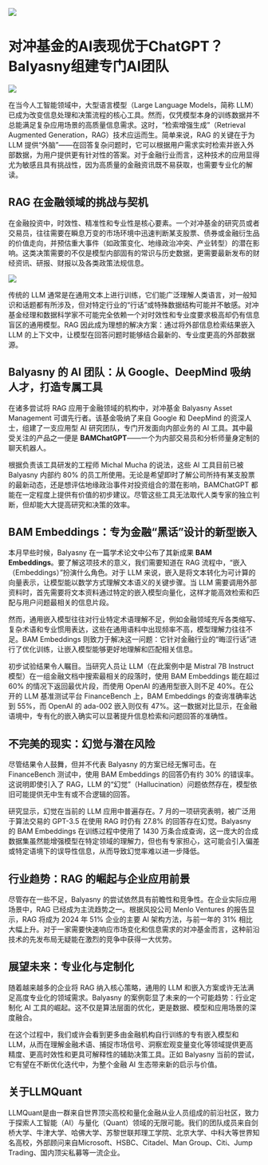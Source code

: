 ![](https://fastly.jsdelivr.net/gh/bucketio/img11@main/2024/10/21/1729466068183-23134fce-3131-4262-b18c-f378d71af4f6.gif)

# 对冲基金的AI表现优于ChatGPT？Balyasny组建专门AI团队

![](https://fastly.jsdelivr.net/gh/bucketio/img9@main/2024/10/20/1729465031968-b3c8959e-1d37-4b8a-91b1-b0b0dfe25143.png)

在当今人工智能领域中，大型语言模型（Large Language Models，简称 LLM）已成为改变信息处理和决策流程的核心工具。然而，仅凭模型本身的训练数据并不总能满足复杂应用场景的高质量信息需求。这时，“检索增强生成”（Retrieval Augmented Generation，RAG）技术应运而生。简单来说，RAG 的关键在于为 LLM 提供“外脑”——在回答复杂问题时，它可以根据用户需求实时检索并嵌入外部数据，为用户提供更有针对性的答案。对于金融行业而言，这种技术的应用显得尤为敏感且具有挑战性，因为高质量的金融资讯既不易获取，也需要专业化的解读。

## RAG 在金融领域的挑战与契机

在金融投资中，时效性、精准性和专业性是核心要素。一个对冲基金的研究员或者交易员，往往需要在瞬息万变的市场环境中迅速判断某支股票、债券或金融衍生品的价值走向，并预估重大事件（如政策变化、地缘政治冲突、产业转型）的潜在影响。这类决策需要的不仅是模型内部固有的常识与历史数据，更需要最新发布的财经资讯、研报、财报以及各类政策法规信息。

![](https://fastly.jsdelivr.net/gh/bucketio/img10@main/2024/12/19/1734652285742-c535017a-a9bd-40a7-9cdf-673e08067855.png)

传统的 LLM 通常是在通用文本上进行训练，它们能广泛理解人类语言，对一般知识和话题都有所涉及，但对特定行业的“行话”或特殊数据结构可能并不敏感。对冲基金经理和数据科学家不可能完全依赖一个对时效性和专业度要求极高却仍有信息盲区的通用模型。RAG 因此成为理想的解决方案：通过将外部信息检索结果嵌入 LLM 的上下文中，让模型在回答问题时能够结合最新的、专业度更高的外部数据源。

## Balyasny 的 AI 团队：从 Google、DeepMind 吸纳人才，打造专属工具

在诸多尝试将 RAG 应用于金融领域的机构中，对冲基金 Balyasny Asset Management 可谓先行者。该基金吸纳了来自 Google 和 DeepMind 的资深人士，组建了一支应用型 AI 研究团队，专门开发面向内部业务的 AI 工具。其中最受关注的产品之一便是 **BAMChatGPT**——一个为内部交易员和分析师量身定制的聊天机器人。

根据负责该工具研发的工程师 Michal Mucha 的说法，这些 AI 工具目前已被 Balyasny 内部约 80% 的员工所使用。无论是希望即时了解公司所持有某支股票的最新动态，还是想评估地缘政治事件对投资组合的潜在影响，BAMChatGPT 都能在一定程度上提供有价值的初步建议。尽管这些工具无法取代人类专家的独立判断，但却能大大提高研究和决策的效率。

## BAM Embeddings：专为金融“黑话”设计的新型嵌入

本月早些时候，Balyasny 在一篇学术论文中公布了其新成果 **BAM Embeddings**。要了解这项技术的意义，我们需要知道在 RAG 流程中，“嵌入（Embeddings）”扮演什么角色。对于 LLM 来说，嵌入是将文本转化为可计算的向量表示，让模型能以数学方式理解文本语义的关键步骤。当 LLM 需要调用外部资料时，首先需要将文本资料通过特定的嵌入模型向量化，这样才能高效检索和匹配与用户问题最相关的信息片段。

然而，通用嵌入模型往往对行业特定术语理解不足，例如金融领域充斥各类缩写、复杂术语和专业惯用表达，这些在通用语料中出现频率不高，模型理解力往往不足。BAM Embeddings 则致力于解决这一问题：它针对金融行业的“晦涩行话”进行了优化训练，让嵌入模型能够更好地理解和匹配相关信息。

初步试验结果令人瞩目。当研究人员让 LLM（在此案例中是 Mistral 7B Instruct 模型）在一组金融文档中搜索最相关的段落时，使用 BAM Embeddings 能在超过 60% 的情况下返回最优片段，而使用 OpenAI 的通用型嵌入则不足 40%。在公开的 LLM 基准测试平台 FinanceBench 上，BAM Embeddings 的查询准确率达到 55%，而 OpenAI 的 ada-002 嵌入则仅有 47%。这一数据对比显示，在金融语境中，专有化的嵌入确实可以显著提升信息检索和问题回答的准确性。

## 不完美的现实：幻觉与潜在风险

尽管结果令人鼓舞，但并不代表 Balyasny 的方案已经无懈可击。在 FinanceBench 测试中，使用 BAM Embeddings 的回答仍有约 30% 的错误率。这说明即使引入了 RAG，LLM 的“幻觉”（Hallucination）问题依然存在，模型依旧可能提供无中生有或不合逻辑的回答。

研究显示，幻觉在当前的 LLM 应用中普遍存在。7 月的一项研究表明，被广泛用于算法交易的 GPT-3.5 在使用 RAG 时仍有 27.8% 的回答存在幻觉。Balyasny 的 BAM Embeddings 在训练过程中使用了 1430 万条合成查询，这一庞大的合成数据集虽然能增强模型在特定领域的理解力，但也有专家担心，这可能会引入偏差或特定语境下的误导性信息，从而导致幻觉率难以进一步降低。

## 行业趋势：RAG 的崛起与企业应用前景

尽管存在一些不足，Balyasny 的尝试依然具有前瞻性和竞争性。在企业实际应用场景中，RAG 已经成为主流趋势之一。根据风投公司 Menlo Ventures 的报告显示，RAG 将成为 2024 年 51% 企业的主要 AI 架构方法，与前一年的 31% 相比大幅上升。对于一家需要快速响应市场变化和信息需求的对冲基金而言，这种前沿技术的先发布局无疑能在激烈的竞争中获得一大优势。

## 展望未来：专业化与定制化

随着越来越多的企业将 RAG 纳入核心策略，通用的 LLM 和嵌入方案或许无法满足高度专业化的领域需求。Balyasny 的案例彰显了未来的一个可能趋势：行业定制化 AI 工具的崛起。这不仅是算法层面的优化，更是数据、模型和应用场景的深度融合。

在这个过程中，我们或许会看到更多由金融机构自行训练的专有嵌入模型和 LLM，从而在理解金融术语、捕捉市场信号、洞察宏观变量变化等领域提供更高精度、更高时效性和更具可解释性的辅助决策工具。正如 Balyasny 当前的尝试，它有望在不断优化迭代中，为整个金融 AI 生态带来新的启示与价值。

## 关于LLMQuant

LLMQuant是由一群来自世界顶尖高校和量化金融从业人员组成的前沿社区，致力于探索人工智能（AI）与量化（Quant）领域的无限可能。我们的团队成员来自剑桥大学、牛津大学、哈佛大学、苏黎世联邦理工学院、北京大学、中科大等世界知名高校，外部顾问来自Microsoft、HSBC、Citadel、Man Group、Citi、Jump Trading、国内顶尖私募等一流企业。

